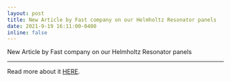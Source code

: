 ```yaml
---
layout: post
title: New Article by Fast company on our Helmholtz Resonator panels
date: 2021-9-19 16:11:00-0400
inline: false
---
```



New Article by Fast company on our Helmholtz Resonator panels


***


Read more about it <a href="https://www.fastcompany.com/90616659/these-hole-riddled-walls-are-like-noise-canceling-headphones-for-your-office">HERE</a>.